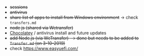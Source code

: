 * ~~sessions~~
* ~~antivirus~~
* ~~share list of apps to install from Windows environment~~ -> check `transfers.md`
* ~~node js (shared via Wetransfer)~~
* [Chocolatey](https://chocolatey.org/install) / antivirus install and future updates
* ~~add Node.js (via WeTransfer) --> done but needs to be added to `Transfer.md` (on 3-10-2019)~~
* check https://www.easyuefi.com/
